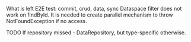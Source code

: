 What is left
E2E test: commit, crud, data, sync
Dataspace filter does not work on findById. It is needed to create parallel mechanism to throw NotFoundException if no access.

TODO
If repository missed - DataRepository, but type-specific otherwise.